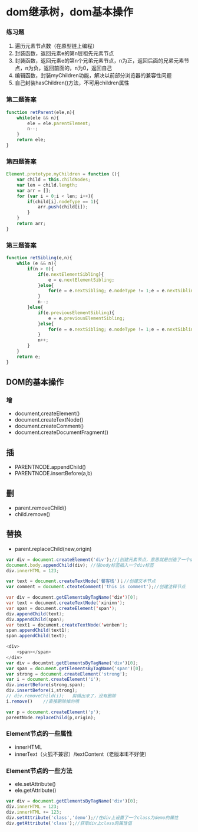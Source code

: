 # dom继承树，dom基本操作

>

### 练习题

1. 遍历元素节点数（在原型链上编程）
2. 封装函数，返回元素e的第n层祖先元素节点
3. 封装函数，返回元素e的第n个兄弟元素节点，n为正，返回后面的兄弟元素节点，n为负，返回前面的，n为0，返回自己
4. 编辑函数，封装myChildren功能，解决以前部分浏览器的兼容性问题
5. 自己封装hasChildren()方法，不可用children属性



### 第二题答案

```javascript
function retParent(ele,n){
    while(ele && n){
        ele = ele.parentElement;
        n--;
    }
    return ele;
}
```

### 第四题答案

```javascript
Element.prototype.myChildren = function (){
    var child = this.childNodes;
    var len = child.length;
    var arr = [];
    for (var i = 0;i < len; i++){
        if(child[i].nodeType == 1){
            arr.push(child[i]);
        }
    }
    return arr;
}
```

### 第三题答案

```javascript
function retSibling(e,n){
    while (e && n){
        if(n > 0){
            if(e.nextElementSibling){
            	e = e.nextElementSibling;
            }else{ 
                for(e = e.nextSibling; e.nodeType != 1;e = e.nextSibling);
            }
            n--;
        }else{
            if(e.previousElementSibling){
                e = e.previousElementSibling;
            }else{
                for(e = e.nextSibling; e.nodeType != 1;e = e.nextSibling);
            }
            n++;
        }
    }
    return e;
}
```

 ## DOM的基本操作

### 增

- document,createElement()
- document.createTextNode()
- document.createComment()
- document.createDocumentFragment()

## 插

- PARENTNODE.appendChild()
- PARENTNODE.insertBefore(a,b)

## 删

- parent.removeChild()
- child.remove()

## 替换

- parent.replaceChild(new,origin)

```javascript
var div = document.createElement('div');//j创建元素节点，意思就是创造了一个div，还没有放到页面上
document.body.appendChild(div); //往body标签插入一个div标签
div.innerHTML = 123;
```

```javascript
var text = document.createTextNode('馨客栈')；//创建文本节点
var comment = document.cteateComment('this is comment');//创建注释节点
```

```java
var div = document.getElementsByTagName('div')[0];
var text = document.createTextNode('xininn');
var span = document.createElement('span');
div.appendChild(text);
div.appendChild(span);
var text1 = document.createTextNode('wenben');
span.appendChild(text1);
span.appendChild(text);
```

```javascript
<div>
    <span></span>
</div>
var div = documtnt.getElementsByTagName('div')[0];
var span = document.getElementsByTagName('span')[0];
var strong = document.createElement('strong');
var i = document.createElement('i');
div.insertBefore(strong,span);
div.insertBefore(i,strong);
// div.removeChild(i);   剪辑出来了，没有删除
i.remove()    //直接删除掉的哦

var p = document.createElement('p');
parentNode.replaceChild(p,origin);
```

### Element节点的一些属性

- innerHTML
- innerText（火狐不兼容）/textContent（老版本IE不好使）

### Element节点的一些方法

- ele.setAttribute()
- ele.getAttribute()

```javascript
var div = document.getElementsByTagName('div')[0];
div.innerHTML = 123;
div.innerHTML += 123;
div.setAttribute('class','demo');//在div上设置了一个class为demo的属性
div.getAttribute('class');//获取div上class的属性值
```

